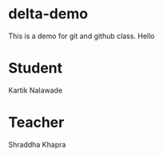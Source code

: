 # delta-demo
This is a demo for git and github class.  Hello

# Student
Kartik Nalawade

# Teacher 
Shraddha Khapra
  